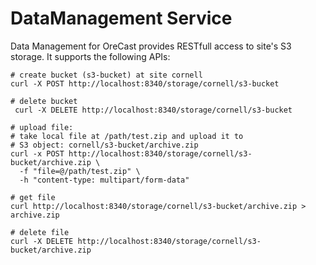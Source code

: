 # DataManagement Service
Data Management for OreCast provides RESTfull access to site's S3 storage.
It supports the following APIs:
```
# create bucket (s3-bucket) at site cornell
curl -X POST http://localhost:8340/storage/cornell/s3-bucket

# delete bucket
 curl -X DELETE http://localhost:8340/storage/cornell/s3-bucket

# upload file:
# take local file at /path/test.zip and upload it to
# S3 object: cornell/s3-bucket/archive.zip
curl -x POST http://localhost:8340/storage/cornell/s3-bucket/archive.zip \
  -f "file=@/path/test.zip" \
  -h "content-type: multipart/form-data"

# get file
curl http://localhost:8340/storage/cornell/s3-bucket/archive.zip > archive.zip

# delete file
curl -X DELETE http://localhost:8340/storage/cornell/s3-bucket/archive.zip
```
